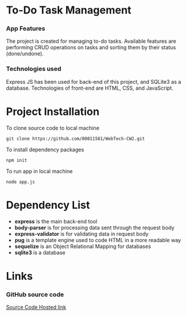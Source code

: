 # To-Do Task Management

### App Features

The project is created for managing to-do tasks. Available features are performing CRUD operations on tasks and sorting them by their status (done/undone).

### Technologies used

Express JS has been used for back-end of this project, and SQLite3 as a database. Technologies of front-end are HTML, CSS, and JavaScript.
# Project Installation
To clone source code to local machine
```
git clone https://github.com/00011581/WebTech-CW2.git
```
To install dependency packages
```
npm init
```
To run app in local machine
```
node app.js
```
# Dependency List
- **express** is the main back-end tool
- **body-parser** is for processing data sent through the request body
- **express-validator** is for validating data in request body
- **pug** is a template engine used to code HTML in a more readable way
- **sequelize** is an Object Relational Mapping for databases
- **sqlite3** is a database
# Links
### GitHub source code
[ Source Code ](https://github.com/00011581/WebTech-CW2.git)
[ Hosted link ]()
